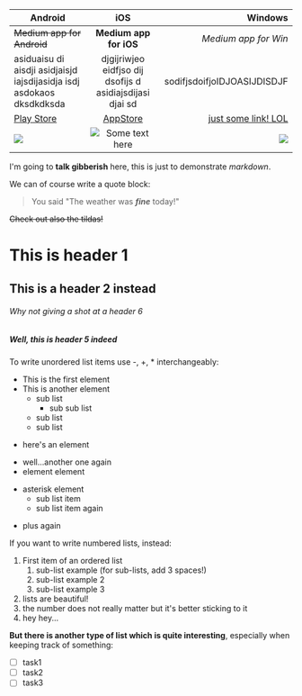 Android | iOS | Windows
--- | :---: | ---:
~~Medium app for Android~~ | **Medium app for iOS** | _Medium app for Win_
asiduaisu di aisdji asidjaisjd iajsdijasidja isdj asdokaos dksdkdksda| djgijriwjeo eidfjso dij dsofijs d asidiajsdijasi djai sd| sodifjsdoifjoIDJOASIJDISDJF
[Play Store](https://play.google.com/store) | [AppStore](http://appstore.com/)|[just some link! LOL](https://google.com)
![](https://www.droid-life.com/wp-content/uploads/2012/01/android-logo.png) | ![Some text here](https://upload.wikimedia.org/wikipedia/commons/thumb/f/fa/Apple_logo_black.svg/1200px-Apple_logo_black.svg.png "Hey look at this!") | ![](https://maxcdn.icons8.com/Share/icon/color/Operating_Systems/windows_logo1600.png) 





I'm going to **talk gibberish** here, this is just to demonstrate _markdown_.

We can of course write a quote block:
> You said "The weather was **_fine_** today!"

~~Check out also the tildas!~~

# This is header 1

## This is a header 2 instead

###### Why not giving a shot at a header 6

##### Well, this is header 5 indeed

To write unordered list items use -, +, * interchangeably:

- This is the first element
- This is another element
   - sub list
      - sub sub list
   - sub list
   - sub list
+ here's an element
- well...another one again
- element element
* asterisk element
   + sub list item
   - sub list item again
+ plus again

If you want to write numbered lists, instead:
1. First item of an ordered list
   1. sub-list example (for sub-lists, add 3 spaces!)
   1. sub-list example 2
   1. sub-list example 3
2. lists are beautiful!
3. the number does not really matter but it's better sticking to it
12938. hey hey...

**But there is another type of list which is quite interesting**, especially when keeping track of something:
+ [ ] task1
+ [ ] task2
+ [ ] task3

